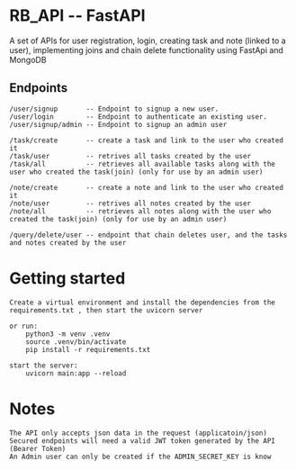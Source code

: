 #  RB_API -- FastAPI
A set of APIs for user registration, login, creating task and note (linked to a user), implementing joins and chain delete functionality using FastApi and MongoDB

## Endpoints
    /user/signup       -- Endpoint to signup a new user. 
    /user/login        -- Endpoint to authenticate an existing user.
    /user/signup/admin -- Endpoint to signup an admin user

    /task/create       -- create a task and link to the user who created it 
    /task/user         -- retrives all tasks created by the user
    /task/all          -- retrieves all available tasks along with the user who created the task(join) (only for use by an admin user) 

    /note/create       -- create a note and link to the user who created it
    /note/user         -- retrives all notes created by the user
    /note/all          -- retrieves all notes along with the user who created the task(join) (only for use by an admin user) 

    /query/delete/user -- endpoint that chain deletes user, and the tasks and notes created by the user

# Getting started
    Create a virtual environment and install the dependencies from the requirements.txt , then start the uvicorn server

    or run:
        python3 -m venv .venv
        source .venv/bin/activate
        pip install -r requirements.txt

    start the server:
        uvicorn main:app --reload   

# Notes
    The API only accepts json data in the request (applicatoin/json)
    Secured endpoints will need a valid JWT token generated by the API (Bearer Token)
    An Admin user can only be created if the ADMIN_SECRET_KEY is know